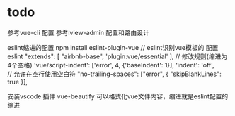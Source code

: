 # todo
参考vue-cli 配置
参考iview-admin 配置和路由设计


eslint缩进的配置
npm install eslint-plugin-vue // eslint识别vue模板的
配置eslint
    "extends": [
        "airbnb-base",
        'plugin:vue/essential'
    ],
    // 修改规则(缩进为4个空格)
    'vue/script-indent': ['error', 4, {'baseIndent': 1}],
    'indent': 'off',        
    //  允许在空行使用空白符
    "no-trailing-spaces": ["error", { "skipBlankLines": true }],  

安装vscode 插件
vue-beautify 可以格式化vue文件内容，缩进就是eslint配置的缩进


